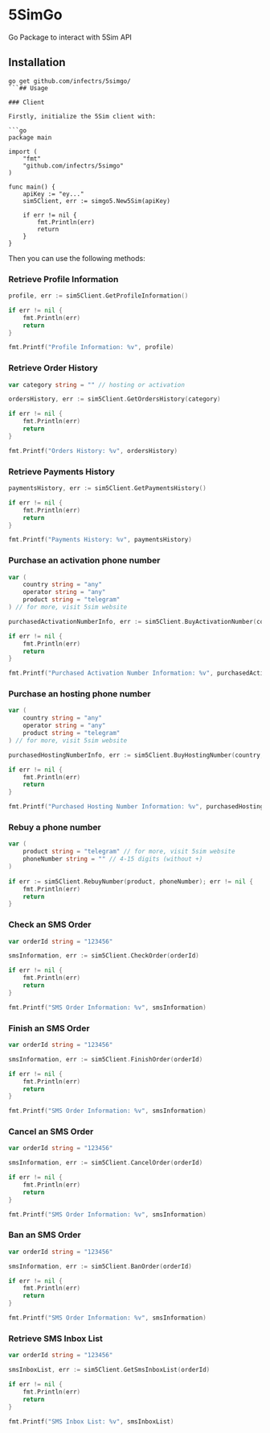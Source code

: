 
# 5SimGo

Go Package to interact with 5Sim API



## Installation

```
go get github.com/infectrs/5simgo/
```## Usage

### Client

Firstly, initialize the 5Sim client with:

```go
package main

import (
    "fmt"
    "github.com/infectrs/5simgo"
)

func main() {
	apiKey := "ey..."
	sim5Client, err := simgo5.New5Sim(apiKey)

	if err != nil {
		fmt.Println(err)
		return
	}
}
```

Then you can use the following methods:

### Retrieve Profile Information
```go
profile, err := sim5Client.GetProfileInformation()

if err != nil {
	fmt.Println(err)
	return
}

fmt.Printf("Profile Information: %v", profile)
```

### Retrieve Order History
```go
var category string = "" // hosting or activation

ordersHistory, err := sim5Client.GetOrdersHistory(category)

if err != nil {
	fmt.Println(err)
	return
}

fmt.Printf("Orders History: %v", ordersHistory)
```

### Retrieve Payments History
```go
paymentsHistory, err := sim5Client.GetPaymentsHistory()

if err != nil {
	fmt.Println(err)
	return
}

fmt.Printf("Payments History: %v", paymentsHistory)
```

### Purchase an activation phone number
```go
var (
	country string = "any"
	operator string = "any"
	product string = "telegram"
) // for more, visit 5sim website

purchasedActivationNumberInfo, err := sim5Client.BuyActivationNumber(country, operator, product)

if err != nil {
	fmt.Println(err)
	return
}

fmt.Printf("Purchased Activation Number Information: %v", purchasedActivationNumberInfo)
```

### Purchase an hosting phone number
```go
var (
	country string = "any"
	operator string = "any"
	product string = "telegram"
) // for more, visit 5sim website

purchasedHostingNumberInfo, err := sim5Client.BuyHostingNumber(country, operator, product)

if err != nil {
	fmt.Println(err)
	return
}

fmt.Printf("Purchased Hosting Number Information: %v", purchasedHostingNumberInfo)
```

### Rebuy a phone number
```go
var (
	product string = "telegram" // for more, visit 5sim website
	phoneNumber string = "" // 4-15 digits (without +)
)
	
if err := sim5Client.RebuyNumber(product, phoneNumber); err != nil {
	fmt.Println(err)
	return
}
```

### Check an SMS Order
```go
var orderId string = "123456"

smsInformation, err := sim5Client.CheckOrder(orderId)

if err != nil {
	fmt.Println(err)
	return
}

fmt.Printf("SMS Order Information: %v", smsInformation)
```

### Finish an SMS Order
```go
var orderId string = "123456"

smsInformation, err := sim5Client.FinishOrder(orderId)

if err != nil {
	fmt.Println(err)
	return
}

fmt.Printf("SMS Order Information: %v", smsInformation)
```

### Cancel an SMS Order
```go
var orderId string = "123456"

smsInformation, err := sim5Client.CancelOrder(orderId)

if err != nil {
	fmt.Println(err)
	return
}

fmt.Printf("SMS Order Information: %v", smsInformation)
```

### Ban an SMS Order
```go
var orderId string = "123456"

smsInformation, err := sim5Client.BanOrder(orderId)

if err != nil {
	fmt.Println(err)
	return
}

fmt.Printf("SMS Order Information: %v", smsInformation)
```

### Retrieve SMS Inbox List
```go
var orderId string = "123456"

smsInboxList, err := sim5Client.GetSmsInboxList(orderId)

if err != nil {
	fmt.Println(err)
	return
}

fmt.Printf("SMS Inbox List: %v", smsInboxList)
```